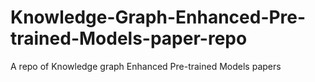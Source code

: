 # Knowledge-Graph-Enhanced-Pre-trained-Models-paper-repo
 A repo of Knowledge graph Enhanced Pre-trained Models papers
